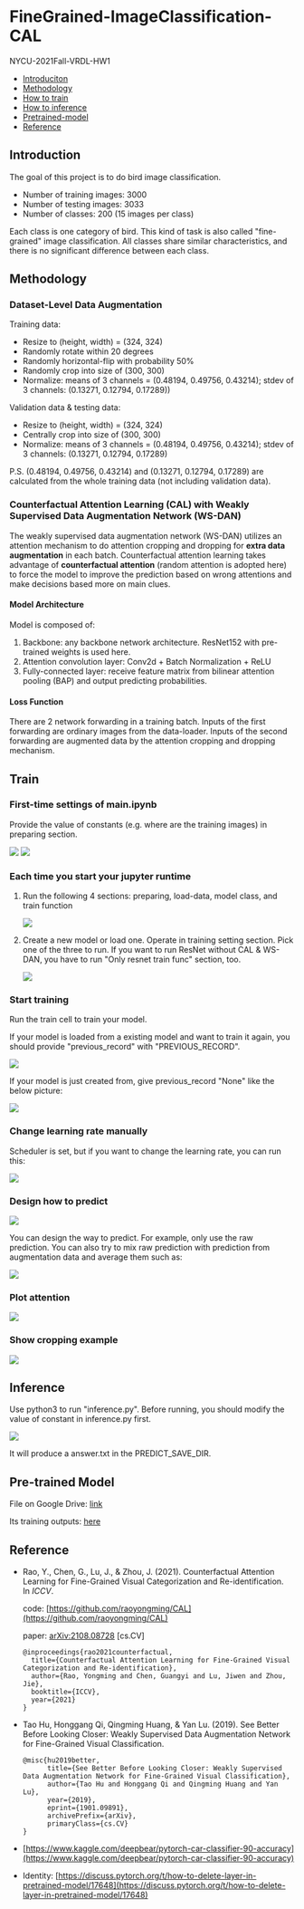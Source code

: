 # FineGrained-ImageClassification-CAL

NYCU-2021Fall-VRDL-HW1

- [Introduciton](#Introduciton)
- [Methodology](#Methodology)
- [How to train](#Train)
- [How to inference](#Inference)
- [Pretrained-model](#Pretrained-model)
- [Reference](#Reference)

## Introduction

The goal of this project is to do bird image classification.

- Number of training images: 3000
- Number of testing images: 3033
- Number of classes: 200 (15 images per class)

Each class is one category of bird. This kind of task is also called "fine-grained" image classification. All classes share similar characteristics, and there is no significant difference between each class.

## Methodology

### Dataset-Level Data Augmentation

Training data: 

- Resize to (height, width) = (324, 324)
- Randomly rotate within 20 degrees
- Randomly horizontal-flip with probability 50%
- Randomly crop into size of (300, 300)
- Normalize: means of 3 channels = (0.48194, 0.49756, 0.43214); stdev of 3 channels: (0.13271, 0.12794, 0.17289))

Validation data & testing data:

- Resize to (height, width) = (324, 324)
- Centrally crop into size of (300, 300)
- Normalize: means of 3 channels = (0.48194, 0.49756, 0.43214); stdev of 3 channels: (0.13271, 0.12794, 0.17289)

P.S. (0.48194, 0.49756, 0.43214) and (0.13271, 0.12794, 0.17289) are calculated from the whole training data (not including validation data).

### Counterfactual Attention Learning (CAL) with Weakly Supervised Data Augmentation Network (WS-DAN)

The weakly supervised data augmentation network (WS-DAN) utilizes an attention mechanism to do attention cropping and dropping for **extra data augmentation** in each batch. Counterfactual attention learning takes advantage of **counterfactual attention** (random attention is adopted here) to force the model to improve the prediction based on wrong attentions and make decisions based more on main clues.

#### Model Architecture

Model is composed of:

1. Backbone: any backbone network architecture. ResNet152 with pre-trained weights is used here.
2. Attention convolution layer: Conv2d + Batch Normalization + ReLU
3. Fully-connected layer: receive feature matrix from bilinear attention pooling (BAP) and output predicting probabilities.

#### Loss Function

There are 2 network forwarding in a training batch. Inputs of the first forwarding are ordinary images from the data-loader. Inputs of the second forwarding are augmented data by the attention cropping and dropping mechanism.

## Train

### First-time settings of main.ipynb

Provide the value of constants (e.g. where are the training images) in preparing section.

![](img/1.png)
![](img/2.png)

### Each time you start your jupyter runtime

1. Run the following 4 sections: preparing, load-data, model class, and train function

    ![](img/3.png)

2. Create a new model or load one. Operate in training setting section. Pick one of the three to run.
   If you want to run ResNet without CAL & WS-DAN, you have to run "Only resnet train func" section, too.

    ![](img/4.png)

### Start training

Run the train cell to train your model.
 
If your model is loaded from a existing model and want to train it again,
you should provide "previous_record" with "PREVIOUS_RECORD".

![](img/5.png)

If your model is just created from, give previous_record "None" like the below picture:

![](img/6.png)

### Change learning rate manually

Scheduler is set, but if you want to change the learning rate, you can run this:

![](img/7.png)

### Design how to predict

![](img/8.png)

You can design the way to predict. For example, only use the raw prediction.
You can also try to mix raw prediction with prediction from augmentation data and average them such as:

![](img/9.png)

### Plot attention

![](img/10.png)

### Show cropping example

![](img/11.png)


## Inference

Use python3 to run "inference.py". 
Before running, you should modify the value of constant in inference.py first.

![](img/12.png)

It will produce a answer.txt in the PREDICT_SAVE_DIR.

## Pre-trained Model

File on Google Drive: [link](https://drive.google.com/file/d/1EIOhpH9T6hTm1jLD32w-UtycMIx6KyF9/view?usp=sharing)

Its training outputs: [here](training_outputs.md)

## Reference

- Rao, Y., Chen, G., Lu, J., & Zhou, J. (2021). Counterfactual Attention Learning for Fine-Grained Visual Categorization and Re-identification. In *ICCV*.
    
    code: [https://github.com/raoyongming/CAL](https://github.com/raoyongming/CAL)
    
    paper: [arXiv:2108.08728](https://arxiv.org/abs/2108.08728) [cs.CV]
    
    ```
    @inproceedings{rao2021counterfactual,
      title={Counterfactual Attention Learning for Fine-Grained Visual Categorization and Re-identification},
      author={Rao, Yongming and Chen, Guangyi and Lu, Jiwen and Zhou, Jie},
      booktitle={ICCV},
      year={2021}
    }
    ```
    
- Tao Hu, Honggang Qi, Qingming Huang, & Yan Lu. (2019). See Better Before Looking Closer: Weakly Supervised Data Augmentation Network for Fine-Grained Visual Classification.
    ```
    @misc{hu2019better,
          title={See Better Before Looking Closer: Weakly Supervised Data Augmentation Network for Fine-Grained Visual Classification}, 
          author={Tao Hu and Honggang Qi and Qingming Huang and Yan Lu},
          year={2019},
          eprint={1901.09891},
          archivePrefix={arXiv},
          primaryClass={cs.CV}
    }
    ```

- [https://www.kaggle.com/deepbear/pytorch-car-classifier-90-accuracy](https://www.kaggle.com/deepbear/pytorch-car-classifier-90-accuracy)
- Identity: [https://discuss.pytorch.org/t/how-to-delete-layer-in-pretrained-model/17648](https://discuss.pytorch.org/t/how-to-delete-layer-in-pretrained-model/17648)



